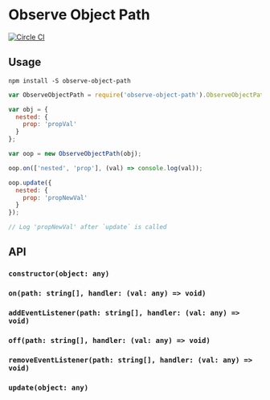 # Observe Object Path

[![Circle CI](https://circleci.com/gh/d6u/observe-object-path/tree/master.svg?style=svg)](https://circleci.com/gh/d6u/observe-object-path/tree/master)

## Usage

```
npm install -S observe-object-path
```

```js
var ObserveObjectPath = require('observe-object-path').ObserveObjectPath;

var obj = {
  nested: {
    prop: 'propVal'
  }
};

var oop = new ObserveObjectPath(obj);

oop.on(['nested', 'prop'], (val) => console.log(val));

oop.update({
  nested: {
    prop: 'propNewVal'
  }
});

// Log 'propNewVal' after `update` is called
```

## API

### `constructor(object: any)`

### `on(path: string[], handler: (val: any) => void)`
### `addEventListener(path: string[], handler: (val: any) => void)`

### `off(path: string[], handler: (val: any) => void)`
### `removeEventListener(path: string[], handler: (val: any) => void)`

### `update(object: any)`
